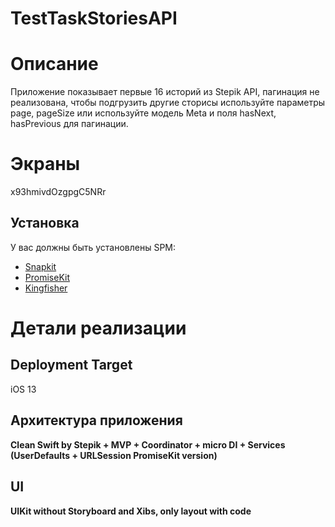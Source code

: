 # TestTaskStoriesAPI
# Описание
Приложение показывает первые 16 историй из Stepik API, пагинация не реализована, чтобы подгрузить другие сторисы используйте параметры page, pageSize или используйте модель Meta и поля hasNext, hasPrevious для пагинации. 

# Экраны
x93hmivdOzgpgC5NRr

## Установка

У вас должны быть установлены SPM:
* <a href="https://github.com/SnapKit/SnapKit">Snapkit</a>
* <a href="https://github.com/mxcl/PromiseKit">PromiseKit</a>
* <a href="https://github.com/onevcat/Kingfisher">Kingfisher</a>

# Детали реализации
## Deployment Target
iOS 13
## Архитектура приложения
**Clean Swift by Stepik + MVP + Coordinator + micro DI + Services (UserDefaults + URLSession PromiseKit version)**<br>
## UI
**UIKit without Storyboard and Xibs, only layout with code**<br>
